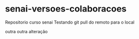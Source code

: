 # senai-versoes-colaboracoes
Repositorio curso senai
Testando git pull do remoto para o local

outra outra alteração

